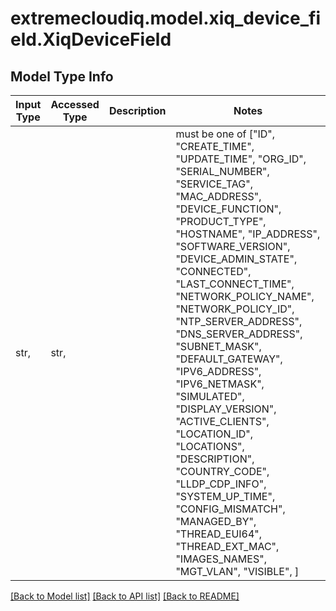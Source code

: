 # extremecloudiq.model.xiq_device_field.XiqDeviceField

## Model Type Info
Input Type | Accessed Type | Description | Notes
------------ | ------------- | ------------- | -------------
str,  | str,  |  | must be one of ["ID", "CREATE_TIME", "UPDATE_TIME", "ORG_ID", "SERIAL_NUMBER", "SERVICE_TAG", "MAC_ADDRESS", "DEVICE_FUNCTION", "PRODUCT_TYPE", "HOSTNAME", "IP_ADDRESS", "SOFTWARE_VERSION", "DEVICE_ADMIN_STATE", "CONNECTED", "LAST_CONNECT_TIME", "NETWORK_POLICY_NAME", "NETWORK_POLICY_ID", "NTP_SERVER_ADDRESS", "DNS_SERVER_ADDRESS", "SUBNET_MASK", "DEFAULT_GATEWAY", "IPV6_ADDRESS", "IPV6_NETMASK", "SIMULATED", "DISPLAY_VERSION", "ACTIVE_CLIENTS", "LOCATION_ID", "LOCATIONS", "DESCRIPTION", "COUNTRY_CODE", "LLDP_CDP_INFO", "SYSTEM_UP_TIME", "CONFIG_MISMATCH", "MANAGED_BY", "THREAD_EUI64", "THREAD_EXT_MAC", "IMAGES_NAMES", "MGT_VLAN", "VISIBLE", ] 

[[Back to Model list]](../../README.md#documentation-for-models) [[Back to API list]](../../README.md#documentation-for-api-endpoints) [[Back to README]](../../README.md)

